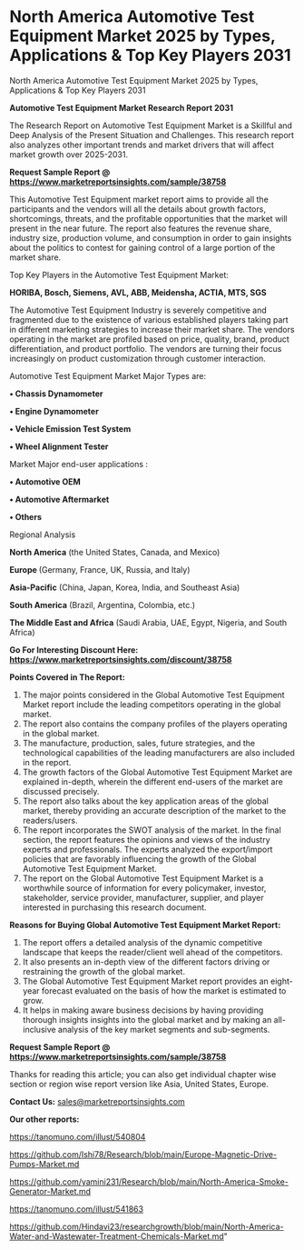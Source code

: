 # North America Automotive Test Equipment Market 2025 by Types, Applications & Top Key Players 2031
North America Automotive Test Equipment Market 2025 by Types, Applications & Top Key Players 2031

<strong>Automotive Test Equipment Market Research Report 2031</strong>

The Research Report on Automotive Test Equipment Market is a Skillful and Deep Analysis of the Present Situation and Challenges. This research report also analyzes other important trends and market drivers that will affect market growth over 2025-2031.

<strong>Request Sample Report @ <a href=https://www.marketreportsinsights.com/sample/38758>https://www.marketreportsinsights.com/sample/38758</a></strong>

This Automotive Test Equipment market report aims to provide all the participants and the vendors will all the details about growth factors, shortcomings, threats, and the profitable opportunities that the market will present in the near future. The report also features the revenue share, industry size, production volume, and consumption in order to gain insights about the politics to contest for gaining control of a large portion of the market share.

Top Key Players in the Automotive Test Equipment Market:

<strong>HORIBA, Bosch, Siemens, AVL, ABB, Meidensha, ACTIA, MTS, SGS</strong>

The Automotive Test Equipment Industry is severely competitive and fragmented due to the existence of various established players taking part in different marketing strategies to increase their market share. The vendors operating in the market are profiled based on price, quality, brand, product differentiation, and product portfolio. The vendors are turning their focus increasingly on product customization through customer interaction.

Automotive Test Equipment Market Major Types are:

<strong>•  Chassis Dynamometer

•  Engine Dynamometer

•  Vehicle Emission Test System

•  Wheel Alignment Tester</strong>

Market Major end-user applications :

<strong>•  Automotive OEM

•  Automotive Aftermarket

•  Others</strong>

Regional Analysis

</u><strong><b>North America</b></strong> (the United States, Canada, and Mexico)

<strong><b>Europe </b></strong>(Germany, France, UK, Russia, and Italy)

<strong><b>Asia-Pacific</b></strong> (China, Japan, Korea, India, and Southeast Asia)

<strong><b>South America</b></strong> (Brazil, Argentina, Colombia, etc.)

<strong><b>The Middle East and Africa</b></strong> (Saudi Arabia, UAE, Egypt, Nigeria, and South Africa)

<strong>Go For Interesting Discount Here: <a href=https://www.marketreportsinsights.com/discount/38758>https://www.marketreportsinsights.com/discount/38758</a></strong>

<strong>Points Covered in The Report:</strong>
<ol>
  <li>The major points considered in the Global Automotive Test Equipment Market report include the leading competitors operating in the global market.</li>
  <li>The report also contains the company profiles of the players operating in the global market.</li>
  <li>The manufacture, production, sales, future strategies, and the technological capabilities of the leading manufacturers are also included in the report.</li>
  <li>The growth factors of the Global Automotive Test Equipment Market are explained in-depth, wherein the different end-users of the market are discussed precisely.</li>
  <li>The report also talks about the key application areas of the global market, thereby providing an accurate description of the market to the readers/users.</li>
  <li>The report incorporates the SWOT analysis of the market. In the final section, the report features the opinions and views of the industry experts and professionals. The experts analyzed the export/import policies that are favorably influencing the growth of the Global Automotive Test Equipment Market.</li>
  <li>The report on the Global Automotive Test Equipment Market is a worthwhile source of information for every policymaker, investor, stakeholder, service provider, manufacturer, supplier, and player interested in purchasing this research document.</li>
</ol>
<strong>Reasons for Buying Global Automotive Test Equipment Market Report:</strong>

<ol>
  <li>The report offers a detailed analysis of the dynamic competitive landscape that keeps the reader/client well ahead of the competitors.</li>
  <li>It also presents an in-depth view of the different factors driving or restraining the growth of the global market.</li>
  <li>The Global Automotive Test Equipment Market report provides an eight-year forecast evaluated on the basis of how the market is estimated to grow.</li>
  <li>It helps in making aware business decisions by having providing thorough insights insights into the global market and by making an all-inclusive analysis of the key market segments and sub-segments.</li>
</ol>
<strong>Request Sample Report @ <a href=https://www.marketreportsinsights.com/sample/38758>https://www.marketreportsinsights.com/sample/38758</a></strong>


Thanks for reading this article; you can also get individual chapter wise section or region wise report version like Asia, United States, Europe.

<strong>Contact Us:</strong>
sales@marketreportsinsights.com

<strong>Our other reports:</strong>

<a href=https://tanomuno.com/illust/540804>https://tanomuno.com/illust/540804</a>

<a href=https://github.com/Ishi78/Research/blob/main/Europe-Magnetic-Drive-Pumps-Market.md>https://github.com/Ishi78/Research/blob/main/Europe-Magnetic-Drive-Pumps-Market.md</a>

<a href=https://github.com/yamini231/Research/blob/main/North-America-Smoke-Generator-Market.md>https://github.com/yamini231/Research/blob/main/North-America-Smoke-Generator-Market.md</a>

<a href=https://tanomuno.com/illust/541863>https://tanomuno.com/illust/541863</a>

<a href=https://github.com/Hindavi23/researchgrowth/blob/main/North-America-Water-and-Wastewater-Treatment-Chemicals-Market.md>https://github.com/Hindavi23/researchgrowth/blob/main/North-America-Water-and-Wastewater-Treatment-Chemicals-Market.md</a>"
